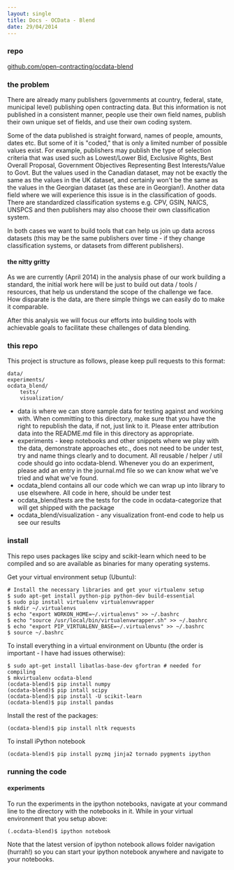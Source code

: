 ```yaml
---
layout: single
title: Docs - OCData - Blend
date: 29/04/2014
---
```

<div class="toc"></div>

### repo
[github.com/open-contracting/ocdata-blend](https://github.com/open-contracting/ocdata-blend)

### the problem
There are already many publishers (governments at country, federal, state, municipal level) publishing
open contracting data. But this information is not published in a consistent manner, people use their own field names,
publish their own unique set of fields, and use their own coding system.

Some of the data published is straight forward, names of people, amounts, dates etc. But some of it is "coded," that is only a limited number of possible values exist. For example, publishers may publish the type of selection criteria that was used such as Lowest/Lower Bid, Exclusive Rights, Best Overall Proposal, Government Objectives Representing Best Interests/Value to Govt. But the values used in the Canadian dataset, may not be exactly the same as the values in the UK dataset, and certainly won't be the same as the values in the Georgian dataset (as these are in Georgian!). Another data field where we will experience this issue is in the classification of goods. There are standardized classification systems e.g. CPV, GSIN, NAICS, UNSPCS and then publishers may also choose their own classification system.

In both cases we want to build tools that can help us join up data across datasets (this may be the same publishers over time - if they change classification systems, or datasets from different publishers).

#### the nitty gritty
As we are currently (April 2014) in the analysis phase of our work building a standard, the initial work here will be just to build out data / tools / resources, that help us understand the scope of the challenge we face. How disparate is the data, are there simple things we can easily do to make it comparable.

After this analysis we will focus our efforts into building tools with achievable goals to facilitate these challenges of data blending.


### this repo
This project is structure as follows, please keep pull requests to this format:

    data/
    experiments/
    ocdata_blend/
        tests/
        visualization/

* data is where we can store sample data for testing against and working with. When committing to this directory, make sure that you have the right to republish the data, if not, just link to it. Please enter attribution data into the README.md file in this directory as appropriate.
* experiments - keep notebooks and other snippets where we play with the data, demonstrate approaches etc., does not need to be under test, try and name things clearly and  to document. All reusable / helper / util code should go into ocdata-blend. Whenever you do an experiment, please add an entry in the journal.md file so we can know what we've tried and what we've found.
* ocdata_blend contains all our code which we can wrap up into library to use elsewhere. All code in here, should be under test
* ocdata_blend/tests are the tests for the code in ocdata-categorize that will get shipped with the package
* ocdata_blend/visualization - any visualization front-end code to help us see our results


### install
This repo uses packages like scipy and scikit-learn which need to be compiled and so are
available as binaries for many operating systems. 

Get your virtual environment setup (Ubuntu):

    # Install the necessary libraries and get your virtualenv setup
    $ sudo apt-get install python-pip python-dev build-essential 
    $ sudo pip install virtualenv virtualenvwrapper
    $ mkdir ~/.virtualenvs
    $ echo "export WORKON_HOME=~/.virtualenvs" >> ~/.bashrc
    $ echo "source /usr/local/bin/virtualenvwrapper.sh" >> ~/.bashrc 
    $ echo "export PIP_VIRTUALENV_BASE=~/.virtualenvs" >> ~/.bashrc 
    $ source ~/.bashrc 

To install everything in a virtual environment on Ubuntu (the order is important - I have had issues otherwise):
    
    $ sudo apt-get install libatlas-base-dev gfortran # needed for compiling
    $ mkvirtualenv ocdata-blend
    (ocdata-blend)$ pip install numpy
    (ocdata-blend)$ pip intall scipy
    (ocdata-blend)$ pip install -U scikit-learn
    (ocdata-blend)$ pip install pandas

Install the rest of the packages:

    (ocdata-blend)$ pip install nltk requests

To install iPython notebook

    (ocdata-blend)$ pip install pyzmq jinja2 tornado pygments ipython

### running the code

#### experiments
To run the experiments in the ipython notebooks, navigate at your command line to the directory with the notebooks in it. While in your virtual environment that you setup above:

    (.ocdata-blend)$ ipython notebook

Note that the latest version of ipython notebook allows folder navigation (hurrah!) so you can start your ipython notebook anywhere and navigate to your notebooks.
